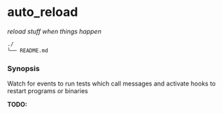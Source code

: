 # auto_reload  
_reload stuff when things happen_  

```bash
./
└── README.md
```  

### Synopsis  
Watch for events to run tests which call messages and activate hooks to restart programs or binaries  

__TODO:__  
